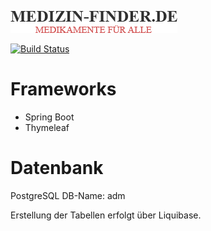 ![](src/main/resources/static/images/logo1.png)

[![Build Status](https://travis-ci.org/Pikolu/Pharmacy.svg?branch=master)](https://travis-ci.org/Pikolu/Pharmacy)

# Frameworks
* Spring Boot
* Thymeleaf

# Datenbank
PostgreSQL
DB-Name: adm

Erstellung der Tabellen erfolgt über Liquibase.
